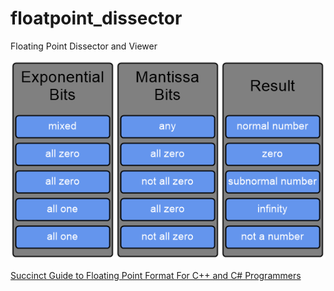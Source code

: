 # floatpoint_dissector
Floating Point Dissector and Viewer

![FP Rules](https://github.com/shaovoon/floatpoint_dissector/blob/master/fp_rules.png)

[Succinct Guide to Floating Point Format For C++ and C# Programmers](https://www.codeproject.com/Articles/5255408/Succinct-Guide-to-Floating-Point-Format-For-Cplusp)
